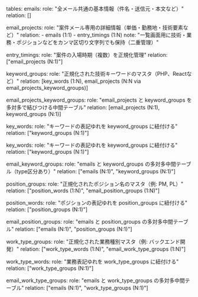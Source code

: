 tables:
  emails:
    role: "全メール共通の基本情報（件名・送信元・本文など）"
    relation: []

  email_projects:
    role: "案件メール専用の詳細情報（単価・勤務地・技術要素など）"
    relation:
      - emails (1:1)
      - entry_timings (1:N)
    note: "一覧画面用に技術・業務・ポジションなどをカンマ区切り文字列でも保持（二重管理）"

  entry_timings:
    role: "案件の入場時期（複数）を正規化管理"
    relation: ["email_projects (N:1)"]

  keyword_groups:
    role: "正規化された技術キーワードのマスタ（PHP、Reactなど）"
    relation: [key_words (1:N), email_projects (N:N via email_projects_keyword_groups)]
  
  email_projects_keyword_groups:
    role: "email_projects と keyword_groups を多対多で結びつける中間テーブル"
    relation: [email_projects (N:1), keyword_groups (N:1)]

  key_words:
    role: "キーワードの表記ゆれを keyword_groups に紐付ける"
    relation: ["keyword_groups (N:1)"]

  key_words:
    role: "キーワードの表記ゆれを keyword_groups に紐付ける"
    relation: ["keyword_groups (N:1)"]

  email_keyword_groups:
    role: "emails と keyword_groups の多対多中間テーブル（type区分あり）"
    relation: ["emails (N:1)", "keyword_groups (N:1)"]

  position_groups:
    role: "正規化されたポジション名のマスタ（例: PM, PL）"
    relation: ["position_words (1:N)", "email_position_groups (1:N)"]

  position_words:
    role: "ポジションの表記ゆれを position_groups に紐付ける"
    relation: ["position_groups (N:1)"]

  email_position_groups:
    role: "emails と position_groups の多対多中間テーブル"
    relation: ["emails (N:1)", "position_groups (N:1)"]

  work_type_groups:
    role: "正規化された業務種別マスタ（例: バックエンド開発）"
    relation: ["work_type_words (1:N)", "email_work_type_groups (1:N)"]

  work_type_words:
    role: "業務表記ゆれを work_type_groups に紐付ける"
    relation: ["work_type_groups (N:1)"]

  email_work_type_groups:
    role: "emails と work_type_groups の多対多中間テーブル"
    relation: ["emails (N:1)", "work_type_groups (N:1)"]